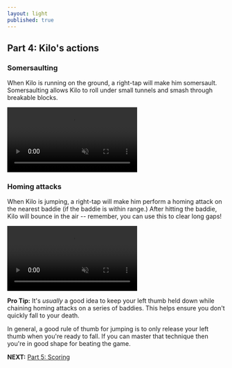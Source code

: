 ```yaml
---
layout: light
published: true
---
```


## Part 4: Kilo's actions

### Somersaulting

When Kilo is running on the ground, a right-tap will make him somersault. Somersaulting allows Kilo to roll under small tunnels and smash through breakable blocks.

<video autoplay="" loop="" muted="">
    <source type="video/webm" src="http://i.imgur.com/IuvR2ZC.webm">
    <source type="video/mp4" src="http://i.imgur.com/IuvR2ZC.mp4">
</video>

### Homing attacks

When Kilo is jumping, a right-tap will make him perform a homing attack on the nearest baddie (if the baddie is within range.) After hitting the baddie, Kilo will bounce in the air -- remember, you can use this to clear long gaps!

<video autoplay="" loop="" muted="">
    <source type="video/webm" src="http://i.imgur.com/6W6PE3s.webm">
    <source type="video/mp4" src="http://i.imgur.com/6W6PE3s.mp4">
</video>

**Pro Tip:** It's *usually* a good idea to keep your left thumb held down while chaining homing attacks on a series of baddies. This helps ensure you don't quickly fall to your death.

In general, a good rule of thumb for jumping is to only release your left thumb when you're ready to fall. If you can master that technique then you're in good shape for beating the game.

**NEXT:** [Part 5: Scoring](/manual/scoring)